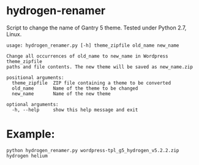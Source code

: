 # hydrogen-renamer
Script to change the name of Gantry 5 theme. Tested under Python 2.7, Linux.

    usage: hydrogen_renamer.py [-h] theme_zipfile old_name new_name
    
    Change all occurrences of old_name to new_name in Wordpress theme_zipfile
    paths and file contents. The new theme will be saved as new_name.zip
    
    positional arguments:
      theme_zipfile  ZIP file containing a theme to be converted
      old_name       Name of the theme to be changed
      new_name       Name of the new theme
    
    optional arguments:
      -h, --help     show this help message and exit



Example:
====

    python hydrogen_renamer.py wordpress-tpl_g5_hydrogen_v5.2.2.zip hydrogen helium
